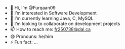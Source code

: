 - 👋 Hi, I’m @Furqaan09
- 👀 I’m interested in Software Development
- 🌱 I’m currently learning Java, C, MySQL
- 💞️ I’m looking to collaborate on development projects
- 📫 How to reach me: fr250738@dal.ca
- 😄 Pronouns: he/him
- ⚡ Fun fact: ...

<!---
Furqaan09/Furqaan09 is a ✨ special ✨ repository because its `README.md` (this file) appears on your GitHub profile.
You can click the Preview link to take a look at your changes.
--->
